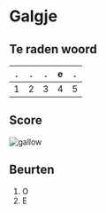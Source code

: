 # Galgje

## Te raden woord

|.|.|.|e|.|
|-|-|-|-|-|
|1|2|3|4|5|

## Score
![gallow](./images/2.png)

## Beurten
1. O
2. E
